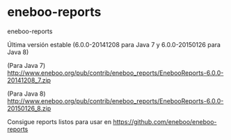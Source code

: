 eneboo-reports
==============

eneboo-reports

Última versión estable (6.0.0-20141208 para Java 7 y 6.0.0-20150126 para Java 8)

(Para Java 7)
http://www.eneboo.org/pub/contrib/eneboo_reports/EnebooReports-6.0.0-20141208_7.zip

(Para Java 8)
http://www.eneboo.org/pub/contrib/eneboo_reports/EnebooReports-6.0.0-20150126_8.zip


Consigue reports listos para usar en https://github.com/eneboo/eneboo-reports
